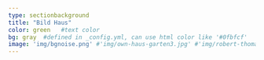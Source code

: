 ```yaml
---
type: sectionbackground
title: "Bild Haus"
color: green   #text color
bg: gray  #defined in _config.yml, can use html color like '#0fbfcf'
image: 'img/bgnoise.png' #'img/own-haus-garten3.jpg' #'img/robert-thomas-ZzqQpAbHw9M-unsplash.jpg'
---
```

